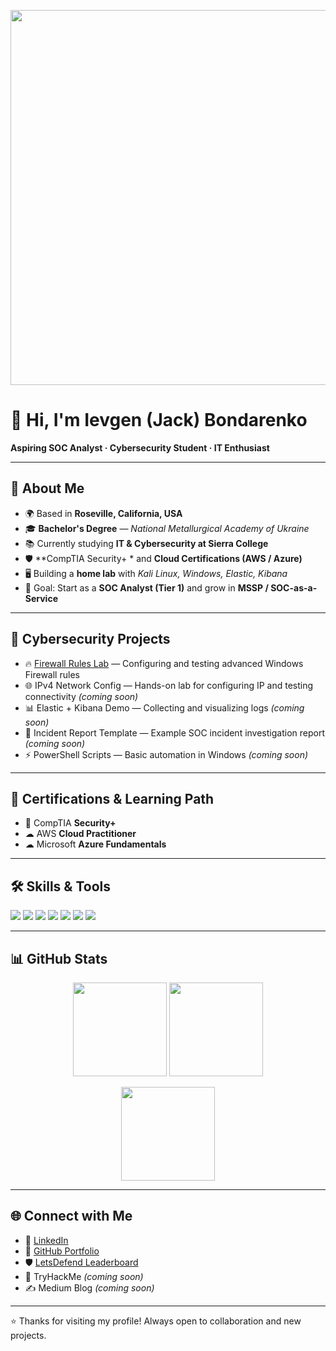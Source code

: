 <!-- Баннер-анимация -->
<p align="center">
  <img src="https://camo.githubusercontent.com/57a217924d98218b28a5e97b561a272415ddf9c2f99912929777d928c1332501/68747470733a2f2f7777772e6469676974616c736f6c7574696f6e73657276696365732e636f6d2f696d672f73657276696365732f77656273697465312e676966" width="600"/>
</p>

# 👋 Hi, I'm Ievgen (Jack) Bondarenko  
**Aspiring SOC Analyst · Cybersecurity Student · IT Enthusiast**

---

## 🚀 About Me  
- 🌍 Based in **Roseville, California, USA**  
- 🎓 **Bachelor's Degree** — *National Metallurgical Academy of Ukraine*  
- 📚 Currently studying **IT & Cybersecurity at Sierra College**  
- 🛡  **CompTIA Security+ * and **Cloud Certifications (AWS / Azure)**  
- 🖥 Building a **home lab** with *Kali Linux, Windows, Elastic, Kibana*  
- 🎯 Goal: Start as a **SOC Analyst (Tier 1)** and grow in **MSSP / SOC-as-a-Service**

---

## 🔐 Cybersecurity Projects  
- 🔥 [Firewall Rules Lab](https://github.com/ibondarenko1/Firewall-Rules-Lab) — Configuring and testing advanced Windows Firewall rules  
- 🌐 IPv4 Network Config — Hands-on lab for configuring IP and testing connectivity *(coming soon)*  
- 📊 Elastic + Kibana Demo — Collecting and visualizing logs *(coming soon)*  
- 📝 Incident Report Template — Example SOC incident investigation report *(coming soon)*  
- ⚡ PowerShell Scripts — Basic automation in Windows *(coming soon)*  

---

## 📜 Certifications & Learning Path  
- 🎯 CompTIA **Security+** 
- ☁ AWS **Cloud Practitioner**   
- ☁ Microsoft **Azure Fundamentals**  

---

## 🛠 Skills & Tools  
<p>
  <img src="https://img.shields.io/badge/OS-Windows-blue?logo=windows&logoColor=white" />
  <img src="https://img.shields.io/badge/OS-Kali%20Linux-blue?logo=linux&logoColor=white" />
  <img src="https://img.shields.io/badge/SIEM-Elastic%20%7C%20Kibana-orange?logo=elastic&logoColor=white" />
  <img src="https://img.shields.io/badge/Scripting-PowerShell-blue?logo=powershell&logoColor=white" />
  <img src="https://img.shields.io/badge/Networking-Wireshark-blue?logo=wireshark&logoColor=white" />
  <img src="https://img.shields.io/badge/Cloud-AWS%20%7C%20Azure-lightblue?logo=cloud&logoColor=white" />
  <img src="https://img.shields.io/badge/Version%20Control-GitHub-black?logo=github&logoColor=white" />
</p>

---

## 📊 GitHub Stats  
<p align="center">
  <img src="https://github-readme-stats.vercel.app/api?username=ibondarenko1&show_icons=true&theme=tokyonight" height="150"/>
  <img src="https://github-readme-stats.vercel.app/api/top-langs/?username=ibondarenko1&layout=compact&theme=tokyonight" height="150"/>
</p>

<p align="center">
  <img src="https://github-readme-streak-stats.herokuapp.com/?user=ibondarenko1&theme=tokyonight" height="150"/>
</p>

---

## 🌐 Connect with Me  
- 💼 [LinkedIn](https://www.linkedin.com/in/ievgen-jack-bondarenko-b13098241/)  
- 🐙 [GitHub Portfolio](https://github.com/ibondarenko1)  
- 🛡 [LetsDefend Leaderboard](https://app.letsdefend.io/leaderboard)  
- 🔐 TryHackMe *(coming soon)*  
- ✍ Medium Blog *(coming soon)*  

---

⭐ Thanks for visiting my profile! Always open to collaboration and new projects.
